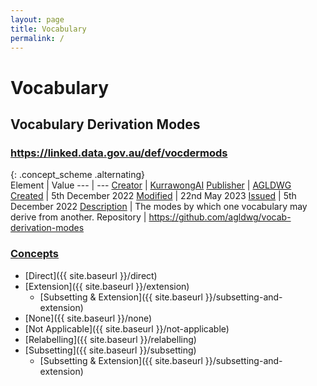 ```yaml
---
layout: page
title: Vocabulary
permalink: /
---
```

# Vocabulary

## Vocabulary Derivation Modes

### <https://linked.data.gov.au/def/vocdermods>

{: .concept_scheme .alternating}  
Element | Value
--- | ---
[Creator](https://www.dublincore.org/specifications/dublin-core/dcmi-terms/#http://purl.org/dc/terms/creator) | [KurrawongAI](https://kurrawong.ai)
[Publisher](https://www.dublincore.org/specifications/dublin-core/dcmi-terms/#http://purl.org/dc/terms/publisher) | [AGLDWG](https://linked.data.gov.au/org/agldwg)
[Created](https://www.dublincore.org/specifications/dublin-core/dcmi-terms/#http://purl.org/dc/terms/created) | 5th December 2022
[Modified](https://www.dublincore.org/specifications/dublin-core/dcmi-terms/#http://purl.org/dc/terms/modified) | 22nd May 2023
[Issued](https://www.dublincore.org/specifications/dublin-core/dcmi-terms/#http://purl.org/dc/terms/issued) | 5th December 2022
[Description](https://www.dublincore.org/specifications/dublin-core/dcmi-terms/#http://purl.org/dc/terms/description) | The modes by which one vocabulary may derive from another.
Repository | <https://github.com/agldwg/vocab-derivation-modes>

### [Concepts](https://www.w3.org/TR/skos-reference/#concepts)

* [Direct]({{ site.baseurl }}/direct)
* [Extension]({{ site.baseurl }}/extension)
    * [Subsetting & Extension]({{ site.baseurl }}/subsetting-and-extension)
* [None]({{ site.baseurl }}/none)
* [Not Applicable]({{ site.baseurl }}/not-applicable)
* [Relabelling]({{ site.baseurl }}/relabelling)
* [Subsetting]({{ site.baseurl }}/subsetting)
    * [Subsetting & Extension]({{ site.baseurl }}/subsetting-and-extension)
